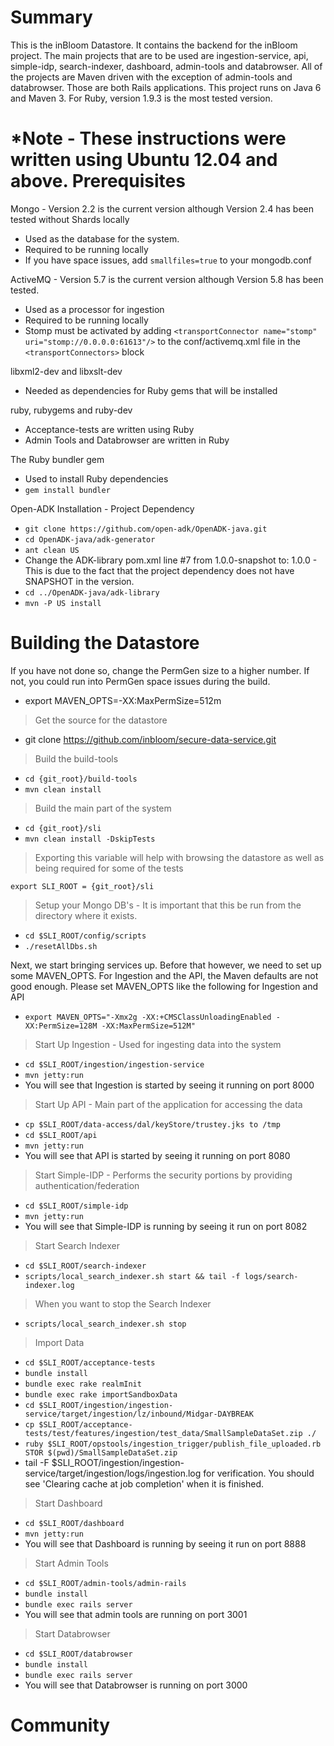 Summary
=======

This is the inBloom Datastore. It contains the backend for the inBloom project. The main projects that are to be used are ingestion-service, api, simple-idp, search-indexer, dashboard, admin-tools and databrowser. All of the projects are Maven driven with the exception of admin-tools and databrowser. Those are both Rails applications. This project runs on Java 6 and Maven 3. For Ruby, version 1.9.3 is the most tested version.

*Note - These instructions were written using Ubuntu 12.04 and above.
Prerequisites
=============

Mongo - Version 2.2 is the current version although Version 2.4 has been tested without Shards locally
  - Used as the database for the system.
  - Required to be running locally
  - If you have space issues, add `smallfiles=true` to your mongodb.conf

ActiveMQ - Version 5.7 is the current version although Version 5.8 has been tested.
  - Used as a processor for ingestion
  - Required to be running locally
  - Stomp must be activated by adding `<transportConnector name="stomp" uri="stomp://0.0.0.0:61613"/>` to the conf/activemq.xml file in the `<transportConnectors>` block

libxml2-dev and libxslt-dev
  - Needed as dependencies for Ruby gems that will be installed

ruby, rubygems and ruby-dev
  - Acceptance-tests are written using Ruby
  - Admin Tools and Databrowser are written in Ruby

The Ruby bundler gem
  - Used to install Ruby dependencies
  - `gem install bundler`

Open-ADK Installation - Project Dependency
  - `git clone https://github.com/open-adk/OpenADK-java.git`
  - `cd OpenADK-java/adk-generator`
  - `ant clean US`
  - Change the ADK-library pom.xml line #7 from <version>1.0.0-snapshot</version> to: <version>1.0.0</version> - This is due to the fact that the project dependency does not have SNAPSHOT in the version.
  - `cd ../OpenADK-java/adk-library`
  - `mvn -P US install`

Building the Datastore
======================
If you have not done so, change the PermGen size to a higher number. If not, you could run into PermGen space issues during the build.
  - export MAVEN_OPTS=-XX:MaxPermSize=512m

>Get the source for the datastore
  - git clone https://github.com/inbloom/secure-data-service.git

>Build the build-tools
  - `cd {git_root}/build-tools`
  - `mvn clean install`

>Build the main part of the system
  - `cd {git_root}/sli`
  - `mvn clean install -DskipTests`

>Exporting this variable will help with browsing the datastore as well as being required for some of the tests

`export SLI_ROOT = {git_root}/sli`

>Setup your Mongo DB's - It is important that this be run from the directory where it exists.
  - `cd $SLI_ROOT/config/scripts`
  - `./resetAllDbs.sh`

Next, we start bringing services up. Before that however, we need to set up some MAVEN_OPTS. For Ingestion and the API, the Maven defaults are not good enough. Please set MAVEN_OPTS like the following for Ingestion and API
  - `export MAVEN_OPTS="-Xmx2g -XX:+CMSClassUnloadingEnabled -XX:PermSize=128M -XX:MaxPermSize=512M"`

>Start Up Ingestion - Used for ingesting data into the system
  - `cd $SLI_ROOT/ingestion/ingestion-service`
  - `mvn jetty:run`
  - You will see that Ingestion is started by seeing it running on port 8000

>Start Up API - Main part of the application for accessing the data
  - `cp $SLI_ROOT/data-access/dal/keyStore/trustey.jks to /tmp`
  - `cd $SLI_ROOT/api`
  - `mvn jetty:run`
  - You will see that API is started by seeing it running on port 8080

>Start Simple-IDP - Performs the security portions by providing authentication/federation
  - `cd $SLI_ROOT/simple-idp`
  - `mvn jetty:run`
  - You will see that Simple-IDP is running by seeing it run on port 8082

>Start Search Indexer
  - `cd $SLI_ROOT/search-indexer`
  - `scripts/local_search_indexer.sh start && tail -f logs/search-indexer.log`

>When you want to stop the Search Indexer
  - `scripts/local_search_indexer.sh stop`

>Import Data
  - `cd $SLI_ROOT/acceptance-tests`
  - `bundle install`
  - `bundle exec rake realmInit`
  - `bundle exec rake importSandboxData`
  - `cd $SLI_ROOT/ingestion/ingestion-service/target/ingestion/lz/inbound/Midgar-DAYBREAK`
  - `cp $SLI_ROOT/acceptance-tests/test/features/ingestion/test_data/SmallSampleDataSet.zip ./`
  - `ruby $SLI_ROOT/opstools/ingestion_trigger/publish_file_uploaded.rb STOR $(pwd)/SmallSampleDataSet.zip`
  - tail -F $SLI_ROOT/ingestion/ingestion-service/target/ingestion/logs/ingestion.log for verification. You should see 'Clearing cache at job completion' when it is finished.

>Start Dashboard
  - `cd $SLI_ROOT/dashboard`
  - `mvn jetty:run`
  - You will see that Dashboard is running by seeing it run on port 8888

>Start Admin Tools
  - `cd $SLI_ROOT/admin-tools/admin-rails`
  - `bundle install`
  - `bundle exec rails server`
  - You will see that admin tools are running on port 3001

>Start Databrowser
  - `cd $SLI_ROOT/databrowser`
  - `bundle install`
  - `bundle exec rails server`
  - You will see that Databrowser is running on port 3000


Community
=========
